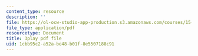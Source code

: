 ```yaml
---
content_type: resource
description: ''
file: https://ol-ocw-studio-app-production.s3.amazonaws.com/courses/15-031j-energy-decisions-markets-and-policies-spring-2012/1cbb95c2a52abe48b01f8e5507188c91_2oooMpS_3vg.pdf
file_type: application/pdf
resourcetype: Document
title: 3play pdf file
uid: 1cbb95c2-a52a-be48-b01f-8e5507188c91
---
```

